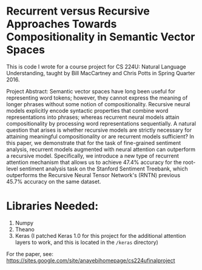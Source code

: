 # Recurrent versus Recursive Approaches Towards Compositionality in Semantic Vector Spaces
This is code I wrote for a course project for CS 224U: Natural Language Understanding, taught by Bill MacCartney and Chris Potts in Spring Quarter 2016.

Project Abstract: Semantic vector spaces have long been useful for representing word tokens; however, they cannot express the meaning of longer phrases without some notion of compositionality. Recursive neural models explicitly encode syntactic properties that combine word representations into phrases; whereas recurrent neural models attain compositionality by processing word representations sequentially. A natural question that arises is whether recursive models are strictly necessary for attaining meaningful compositionality or are recurrent models sufficient? In this paper, we demonstrate that for the task of fine-grained sentiment analysis, recurrent models augmented with neural attention can outperform a recursive model. Specifically, we introduce a new type of recurrent attention mechanism that allows us to achieve 47.4% accuracy for the root-level sentiment analysis task on the Stanford Sentiment Treebank, which outperforms the Recursive Neural Tensor Network's (RNTN) previous 45.7% accuracy on the same dataset.

# Libraries Needed:

1. Numpy
2. Theano
3. Keras (I patched Keras 1.0 for this project for the additional attention layers to work, and this is located in the `/keras` directory)


For the paper, see: https://sites.google.com/site/anayebihomepage/cs224ufinalproject
